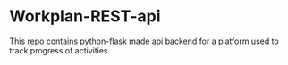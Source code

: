 # Workplan-REST-api
This repo contains python-flask made api backend for a platform used to track progress of activities.

